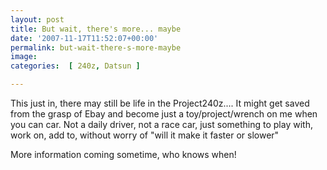 ```yaml
---
layout: post
title: But wait, there's more... maybe
date: '2007-11-17T11:52:07+00:00'
permalink: but-wait-there-s-more-maybe
image: 
categories:  [ 240z, Datsun ]

---
```

This just in, there may still be life in the Project240z.... It might get saved from the grasp of Ebay and become just a toy/project/wrench on me when you can car. Not a daily driver, not a race car, just something to play with, work on, add to, without worry of "will it make it faster or slower"

More information coming sometime, who knows when!
